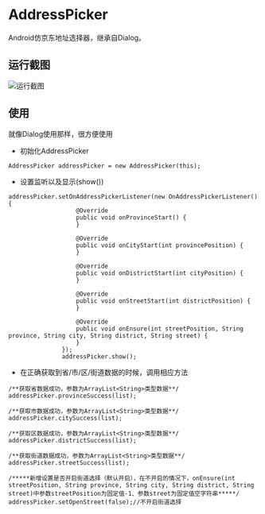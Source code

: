 # AddressPicker
Android仿京东地址选择器，继承自Dialog。
## 运行截图
![运行截图](https://github.com/ymht/AddressPickerDemo/blob/master/art/screenshot.gif)
## 使用
就像Dialog使用那样，很方便使用

- 初始化AddressPicker
 ```
 AddressPicker addressPicker = new AddressPicker(this);
 ```
 - 设置监听以及显示(show())
 ```
 addressPicker.setOnAddressPickerListener(new OnAddressPickerListener() {
                    @Override
                    public void onProvinceStart() {
                    }

                    @Override
                    public void onCityStart(int provincePosition) {
                    }

                    @Override
                    public void onDistrictStart(int cityPosition) {
                    }

                    @Override
                    public void onStreetStart(int districtPosition) {
                    }

                    @Override
                    public void onEnsure(int streetPosition, String province, String city, String district, String street) {
                    }
                });
                addressPicker.show();
 ```
 - 在正确获取到省/市/区/街道数据的时候，调用相应方法
 ```
 /**获取省数据成功，参数为ArrayList<String>类型数据**/
 addressPicker.provinceSuccess(list);
 
 /**获取市数据成功，参数为ArrayList<String>类型数据**/
 addressPicker.citySuccess(list);
 
 /**获取区数据成功，参数为ArrayList<String>类型数据**/
 addressPicker.districtSuccess(list);
 
 /**获取街道数据成功，参数为ArrayList<String>类型数据**/
 addressPicker.streetSuccess(list);
 ```
 
 ```
 /*****新增设置是否开启街道选择（默认开启），在不开启的情况下，onEnsure(int streetPosition, String province, String city, String district, String street)中参数streetPosition为固定值-1、参数street为固定值空字符串*****/
 addressPicker.setOpenStreet(false);//不开启街道选择
 ```
